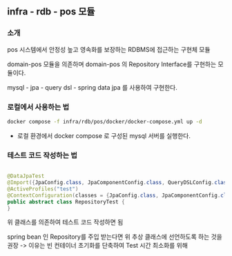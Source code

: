 ## infra - rdb - pos 모듈

### 소개

pos 시스템에서 안정성 높고 영속화를 보장하는 RDBMS에 접근하는 구현체 모듈

domain-pos 모듈을 의존하며 domain-pos 의 Repository Interface를 구현하는 모듈이다.

mysql - jpa - query dsl - spring data jpa 를 사용하여 구현한다.

### 로컬에서 사용하는 법

```bash
docker compose -f infra/rdb/pos/docker/docker-compose.yml up -d
```

- 로컬 환경에서 docker compose 로 구성된 mysql 서버를 실행한다.

### 테스트 코드 작성하는 법

```java

@DataJpaTest
@Import({JpaConfig.class, JpaComponentConfig.class, QueryDSLConfig.class})
@ActiveProfiles("test")
@ContextConfiguration(classes = {JpaConfig.class, JpaComponentConfig.class, QueryDSLConfig.class})
public abstract class RepositoryTest {
}

```

위 클래스를 의존하여 테스트 코드 작성하면 됨

spring bean 인 Repository를 주입 받는다면 위 추상 클래스에 선언하도록 하는 것을 권장
-> 이유는 빈 컨테이너 초기화를 단축하여 Test 시간 최소화를 위해

